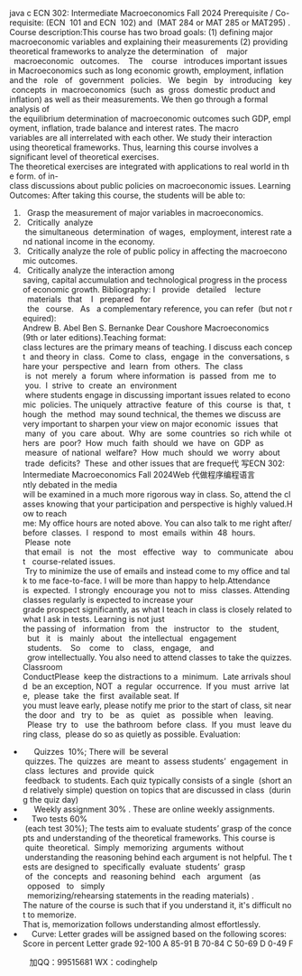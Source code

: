 java c
ECN 302: Intermediate Macroeconomics
Fall 2024
Prerequisite / Co-requisite:
(ECN  101 and ECN  102) and  (MAT 284 or MAT 285 or MAT295) .
Course description:This course has two broad goals: (1) defining major macroeconomic variables and explaining their measurements (2) providing theoretical frameworks to analyze the determination   of    major   macroeconomic   outcomes.    The    course   introduces important issues in Macroeconomics such as long economic growth, employment, inflation and the   role   of   government   policies.   We   begin   by   introducing   key concepts  in  macroeconomics  (such  as  gross  domestic product and inflation) as well as their measurements. We then go through a formal analysis of the equilibrium determination of macroeconomic outcomes such GDP, employment, inflation, trade balance and interest rates. The macro variables are all interrelated with each other. We study their interaction using theoretical frameworks. Thus, learning this course involves a significant level of theoretical exercises. The theoretical exercises are integrated with applications to real world in the form. of in-class discussions about public policies on macroeconomic issues.
Learning Outcomes:
After taking this course, the students will be able to:
1.   Grasp the measurement of major variables in macroeconomics.
2.   Critically  analyze  the simultaneous  determination  of wages,  employment, interest rate and national income in the economy.
3.   Critically analyze the role of public policy in affecting the macroeconomic outcomes.
4.   Critically analyze the interaction among saving, capital accumulation and technological progress in the process of economic growth.
Bibliography:
I   provide   detailed    lecture   materials   that    I   prepared   for   the   course.   As   a complementary reference, you can refer  (but not required):
Andrew B. Abel Ben S. Bernanke Dear Coushore Macroeconomics (9th or later editions).Teaching format: class lectures are the primary means of teaching. I discuss each concept  and theory in  class.  Come to  class,  engage  in the  conversations, share your  perspective  and  learn  from  others.  The  class  is  not  merely  a  forum  where information  is  passed  from  me  to  you.  I  strive  to  create  an  environment  where students engage in discussing important issues related to economic  policies. The uniquely  attractive  feature  of  this  course  is  that,  though  the  method  may sound technical, the themes we discuss are very important to sharpen your view on major economic  issues  that  many  of  you  care  about.  Why  are  some  countries  so  rich while  others  are  poor?  How  much  faith  should  we  have  on  GDP  as  measure  of national  welfare?  How  much  should  we  worry  about  trade  deficits?  These  and other issues that are freque代 写ECN 302: Intermediate Macroeconomics  Fall 2024Web
代做程序编程语言ntly debated in the media will be examined in a much more rigorous way in class. So, attend the classes knowing that your participation and perspective is highly valued.How to reach me: My office hours are noted above. You can also talk to me right after/before  classes.  I  respond  to  most  emails  within  48  hours.  Please  note  that email   is   not   the   most   effective   way   to   communicate   about   course-related issues.  Try to minimize the use of emails and instead come to my office and talk to me face-to-face. I will be more than happy to help.Attendance is  expected.  I strongly  encourage you  not to  miss  classes. Attending classes regularly is expected to increase your grade prospect significantly, as what I teach in class is closely related to what I ask in tests. Learning is not just the passing of   information   from   the   instructor   to   the   student,   but   it   is   mainly   about   the intellectual   engagement   students.    So    come   to    class,   engage,    and   grow intellectually. You also need to attend classes to take the quizzes.
Classroom ConductPlease  keep the distractions to a  minimum.  Late arrivals should  be an exception, NOT  a  regular  occurrence.  If you  must  arrive  late,  please  take  the  first  available seat. If you must leave early, please notify me prior to the start of class, sit near the door  and   try  to   be   as   quiet   as   possible  when   leaving.   Please  try  to   use  the bathroom  before  class.  If you  must  leave during class,  please do so as quietly as possible.
Evaluation:
-      Quizzes  10%; There will  be several  quizzes. The  quizzes  are  meant to  assess students’  engagement  in  class  lectures  and  provide  quick  feedback  to students. Each quiz typically consists of a single  (short and relatively simple) question on topics that are discussed in class  (during the quiz day)
-      Weekly assignment 30% . These are online weekly assignments.
-     Two tests 60%  (each test 30%); The tests aim to evaluate students’ grasp of the concepts and understanding of the theoretical frameworks. This course is  quite  theoretical.  Simply  memorizing  arguments  without  understanding the reasoning behind each argument is not helpful. The tests are designed to  specifically  evaluate  students’  grasp  of  the  concepts  and  reasoning behind   each   argument   (as   opposed   to   simply   memorizing/rehearsing statements in the reading materials) . The nature of the course is such that if you understand it, it's difficult not to memorize. That is, memorization follows understanding almost effortlessly.
-     Curve: Letter grades will be assigned based on the following scores:
Score in percent
Letter grade
92-100
A
85-91
B
70-84
C
50-69
D
0-49
F



         
加QQ：99515681  WX：codinghelp
